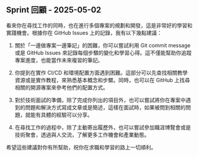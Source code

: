 ## Sprint 回顧 - 2025-05-02

看來你在尋找工作的同時，也在進行多個專案的規劃和開發，這是非常好的學習和實踐機會。根據你在 GitHub Issues 上的記錄，我有以下幾點建議：

1. 關於「一邊做專案一邊筆記」的困難，你可以嘗試利用 Git commit message 或是 GitHub Issues 來記錄每個步驟的變化和學習心得。這不僅能幫助你追蹤專案進度，也能當作未來複習的筆記。

2. 你提到在實作 CI/CD 和環境配置方面遇到困難。這部分可以先查找相關教學資源或是實作教程，來熟悉基本概念和步驟。同時，也可以在 GitHub 上找尋相關的開源專案來參考他們的配置方式。

3. 對於技術面試的準備，除了完成你列出的項目外，也可以嘗試將你在專案中遇到的問題和解決方式寫成文章或是簡述，這樣在面試時，如果被問到相關的問題，就能有具體的經驗可以分享。

4. 在尋找工作的過程中，除了主動寄出履歷外，也可以嘗試參加職涯博覽會或是技術聚會，透過與人交流，了解更多工作機會和產業動態。

希望這些建議對你有所幫助，祝你在求職和學習的路上一切順利。
